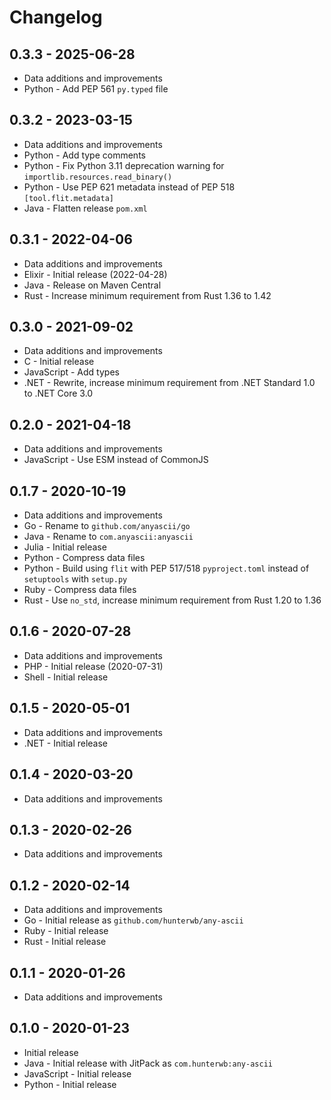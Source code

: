 # Changelog

## 0.3.3 - 2025-06-28

- Data additions and improvements
- Python - Add PEP 561 `py.typed` file

## 0.3.2 - 2023-03-15

- Data additions and improvements
- Python - Add type comments
- Python - Fix Python 3.11 deprecation warning for `importlib.resources.read_binary()`
- Python - Use PEP 621 metadata instead of PEP 518 `[tool.flit.metadata]`
- Java - Flatten release `pom.xml`

## 0.3.1 - 2022-04-06

- Data additions and improvements
- Elixir - Initial release (2022-04-28)
- Java - Release on Maven Central
- Rust - Increase minimum requirement from Rust 1.36 to 1.42

## 0.3.0 - 2021-09-02

- Data additions and improvements
- C - Initial release
- JavaScript - Add types
- .NET - Rewrite, increase minimum requirement from .NET Standard 1.0 to .NET Core 3.0

## 0.2.0 - 2021-04-18

- Data additions and improvements
- JavaScript - Use ESM instead of CommonJS

## 0.1.7 - 2020-10-19

- Data additions and improvements
- Go - Rename to `github.com/anyascii/go`
- Java - Rename to `com.anyascii:anyascii`
- Julia - Initial release
- Python - Compress data files
- Python - Build using `flit` with PEP 517/518 `pyproject.toml` instead of `setuptools` with `setup.py`
- Ruby - Compress data files
- Rust - Use `no_std`, increase minimum requirement from Rust 1.20 to 1.36

## 0.1.6 - 2020-07-28

- Data additions and improvements
- PHP - Initial release (2020-07-31)
- Shell - Initial release

## 0.1.5 - 2020-05-01

- Data additions and improvements
- .NET - Initial release

## 0.1.4 - 2020-03-20

- Data additions and improvements

## 0.1.3 - 2020-02-26

- Data additions and improvements

## 0.1.2 - 2020-02-14

- Data additions and improvements
- Go - Initial release as `github.com/hunterwb/any-ascii`
- Ruby - Initial release
- Rust - Initial release

## 0.1.1 - 2020-01-26

- Data additions and improvements

## 0.1.0 - 2020-01-23

- Initial release
- Java - Initial release with JitPack as `com.hunterwb:any-ascii`
- JavaScript - Initial release
- Python - Initial release
